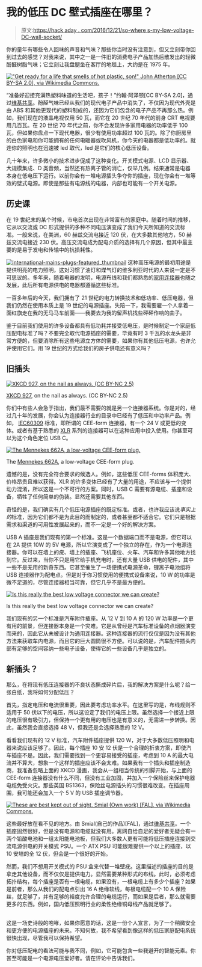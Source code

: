 # 我的低压 DC 壁式插座在哪里？

> 原文:[https://hack aday . com/2016/12/21/so-where s-my-low-voltage-DC-wall-socket/](https://hackaday.com/2016/12/21/so-wheres-my-low-voltage-dc-wall-socket/)

你的童年有哪些令人回味的声音和气味？那些你当时没有注意到，但又立刻带你回到过去的感觉？对我来说，其中之一是一件旧的消费电子产品加热后散发出的轻微酚醛树脂气味；它立刻让我盘腿坐在客厅的地毯上，大约是在 1975 年。

[!["Get ready for a life that smells of hot plastic, son!" John Atherton [CC BY-SA 2.0], via Wikimedia Commons.](../Images/ad9f97d958ec01b67d32c2784fc5e0bc.png)](https://hackaday.com/wp-content/uploads/2016/12/656px-early_1950s_television_set_eugene_oregon.jpg) 

“准备好迎接充满热塑料味道的生活吧，孩子！”约翰·阿泽顿[CC BY-SA 2.0]，通过[维基共享](https://commons.wikimedia.org/wiki/File:Early_1950s_Television_Set_Eugene_Oregon.jpg?uselang=en-gb)。酚醛气味已经从我们的现代电子产品中消失了，不仅因为现代外壳是由 ABS 和其他更现代的塑料制成的，还因为它们包含的电子产品不再那么热。例如，我们现在的液晶电视仅用 50 瓦，而它在 20 世纪 70 年代的前身 CRT 电视要用几百瓦。在 20 世纪 70 年代之前，你不会发现许多家用电器的功率低于 100 瓦，但如果你盘点一下现代电器，很少有使用功率超过 100 瓦的。除了你厨房里的白色家电和你可能拥有的任何电暖器或吹风机，你今天的电器都是低功率的。就连你的照明也在迅速被 led 取代，led 是它们的核心低压设备。

几十年来，许多微小的技术进步促成了这种变化。开关模式电源、LCD 显示器、大规模集成、D 类音频，当然还有热离子管的消亡，仅举几例。结果通常是电器本身在低电压下运行。以前你会有一堆电源插头争夺你的插座，现在你会有一堆等效的壁式电源。即使是那些有电源线的电器，内部也可能有一个开关电源。

## 历史课

在 19 世纪末的某个时候，市电首次出现在非常富有的家庭中。随着时间的推移，它从以交流或 DC 形式提供的多种不同电压演变成了我们今天所知道的交流标准。一般来说，在美洲，60 赫兹交流电接近 120 伏，在大多数其他地方，50 赫兹交流电接近 230 伏。高压交流电成为配电介质的选择有几个原因，但其中最主要的是易于发电和传输中的抗损耗性。

[![international-mains-plugs-featured_thumbnail](../Images/c84bf44625cca3b3e2f0489ff7103d04.png)](https://hackaday.com/wp-content/uploads/2016/12/international-mains-plugs-featured_thumbnail.png) 这种高压电源的最初用途是提供明亮的电力照明，这对习惯了油灯和煤气灯的维多利亚时代的人来说一定是不可思议的。多年来，随着电器的发明，电源布线和我们都熟悉的[家用连接器](http://hackaday.com/2016/05/19/hackadays-fun-with-international-mains-plugs-and-sockets/)也随之发展，此后所有电源供电的电器都遵循这些标准。

一百多年后的今天，我们拥有了 21 世纪的电力转换技术和低功率、低压电器，但我们仍然在使用本质上是 19 世纪的电源插座。失陪一下，我需要雇一个人拿着一面红旗走在我的无马马车前面——我要去为我的留声机找些砰砰作响的曲子。

鉴于目前我们使用的许多设备都具有低功耗并接受低电压，是时候制定一个家庭低压配电标准了吗？不要完全取代电源插座的需要，毕竟有时 3 千瓦的水龙头是非常方便的，但要消除所有这些电源立方体的需要，如果你有其他低压电源，也许允许使用它们。用 19 世纪的方式给我们的房子供电还有意义吗？

## 旧插头

[![XKCD 927, on the nail as always. (CC BY-NC 2.5)](../Images/445b043ec6ccecf0b8a28997cd159da8.png)](https://hackaday.com/wp-content/uploads/2016/12/xkcd-standards.png)

[XKCD 927](https://xkcd.com/927/), on the nail as always. (CC BY-NC 2.5)

你们中有些人会急于指出，我们最不需要的就是另一个连接器系统。你是对的，经过几十年的发展，你会认为连接器行业的目录中已经有了低压和中功率产品。例如， [IEC60309](https://en.wikipedia.org/wiki/IEC_60309) 标准，即所谓的 CEE-form 连接器，有一个 24 V 或更低的变体。或者有基于熟悉的 [XLR](https://en.wikipedia.org/wiki/XLR_connector) 系列的连接器可以在这种应用中投入使用。你甚至可以为这个角色定位 USB C。

[![The Mennekes 662A, a low-voltage CEE-form plug.](../Images/48f21a5881f07e87e976324ecc39b2bd.png)](https://hackaday.com/wp-content/uploads/2016/12/00025105_0.gif)

The [Mennekes 662A](http://www.mennekes.co.uk/index.php?id=135&L=0&asimProductId=1000876&asimMenuId=1002070), a low-voltage CEE-form plug.

遗憾的是，没有完全符合要求的候选人。例如，这些低压 CEE-forms 体积庞大、价格昂贵且难以获得。XLR 的许多变体已经有了大量的用途，不应该与一个提供动力混淆，所以这是一个不可行的方案。同时，USB C 需要有源电缆、插座和设备，牺牲了任何简单的伪装。显然还需要其他东西。

奇怪的是，我们确实有几个低压电源插座的既定标准。或者，也许我应该说*事实上的*标准，因为它们都不是为此目的而制定的，或者甚至都不适合它。它们只是根据需求和渠道的可用性发展起来的，而不一定是一个好的解决方案。

USB A 插座是我们现有的第一个标准。这是一个数据端口而不是电源，但它可以在 2A 提供 10W 的 5V 电源，所以它演变成了一个独立的存在，作为一个电源连接器。你可以在墙上的疣、墙上的插座、飞机座位、火车、汽车和许多其他地方找到它。反过来，当你不只是用它给手机充电时，还有大量 USB 供电的配件，其中一些不是无用的新奇东西。它甚至催生了一场便携式电源革命，锂离子电池组将 USB 连接器作为配电点。但是对于你习惯使用的便携式设备来说，10 W 的功率是微不足道的，尽管连接器相当可靠，但它几乎不是最方便的。

[![Is this really the best low voltage connector we can create?](../Images/ec43ce386f3717f5d801c16e62b956c9.png)](https://hackaday.com/wp-content/uploads/2016/12/car-plug.jpg)

Is this really the best low voltage connector we can create?

我们现有的另一个标准是汽车附件插座。从 12 V 到 10 A 的 120 W 功率是一个更有用的前景，但连接器本身是一个灾难。它是从曾经是汽车标准设备的点烟器演变而来的，因此它从未被设计为通用连接器。这种连接器的流行仅仅是因为没有其他方法来获取车内电源，而且它的巨大圆筒很不方便。可以说的是，汽车配件插头内部有足够的空间容纳一些电子设备，使得它的一些设备几乎是独立的。

## 新插头？

那么，在将现有低压连接器的不良状态撕成碎片后，我的解决方案是什么呢？给一张白纸，我将如何分配低压？

首先，指定电压和电流很重要，因此要考虑功率水平。在这里写的是，布线规则不适用于 50 伏以下的电压，所以这设定了我们的电压上限。虽然选择一个接近上限的电压很有吸引力，但保持一个更有用的电压也是有意义的，无需进一步转换。因此，虽然我会直接选择 48 V，但我还是会选择熟悉的 12 V。

看看我们现有的 12 V 标准，汽车附件插座提供 120 W，对于大多数低压照明和电器来说应该足够了。因此，每个插座 10 安 12 伏是一个合理的折衷方案，即使汽车插座不是。因此，我们需要找到一个更容易接受的插座，考虑到 10 A 的最大电流并不算大，想象一个这样的插座应该不会太难。如果我有一个插头和插座制造商，我准备忽略上面的 XKCD 漫画，我会从一组相当传统的引脚开始，与上面的 CEE-form 连接器没有什么不同，但没有工业加固，并加入一个保险丝来保护电器电缆免受火灾。那些英国 BS1363，保险丝电源插头的习惯很难改变。在插座周围，我可能还会加入一个 5 V 的 USB 插座调节器。

[![These are best kept out of sight. Smial (Own work) [FAL], via Wikimedia Commons.](../Images/20a32f5dd2586f93cb619dac7561c0e9.png)](https://hackaday.com/wp-content/uploads/2016/12/atx-netzteil.jpg) 

这些最好放在看不见的地方。由 Smial(自己的作品)[FAL]，通过[维基共享](https://commons.wikimedia.org/wiki/File:ATX-Netzteil.jpg?uselang=en-gb)。一个插座固然很好，但是没有电源和电缆就没有用。离网自给自足的爱好者无疑会有一两个铅酸电池和一组太阳能电池板，但我们大多数人更有可能将低压插座连接到交流电源供电的开关模式 PSU。一个 ATX PSU 可能很难提供一个以上的插座，以 10 安培的全 12 伏，但会是一个很好的开始。

然而，我们不想用开关模式的 PSU 盒来代替一堆壁疣。这里描述的插座的目的是拿走其他设备，而不仅仅是提供电力。显然需要某种形式的布线。此时，必须考虑拓扑结构，每个插座是否有一根电缆，如果没有，一根电缆上有多少个插座？如果是前者，那么从我们的配电点引出 16 A 绝缘软线，每根电缆配一个 10 A 保险丝，就足够了，并有足够的裕度允许合理的电缆运行，而如果是后者，那么就需要更多的东西。例如，国内低压照明行业的柔性绝缘铜母线产品就足够了。

## 

这是一场史诗般的咆哮，如果你愿意的话，这是一份个人宣言，为了一个稍微安全和更方便的电源插座的未来。不知何故，我不希望看到像这样的低压家庭配电系统很快出现，尽管我可以保持希望。

你对低压配电的看法可能与我不同，例如，它可能包含一些我避开的智能元素。你甚至可能是一个电源电压爱好者。请在评论中告诉我们。